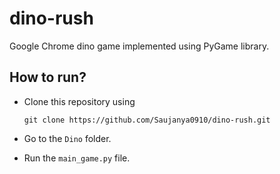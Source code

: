# dino-rush

Google Chrome dino game implemented using PyGame library.

## How to run?

* Clone this repository using

  `git clone https://github.com/Saujanya0910/dino-rush.git`

* Go to the `Dino` folder.

* Run the `main_game.py` file.

